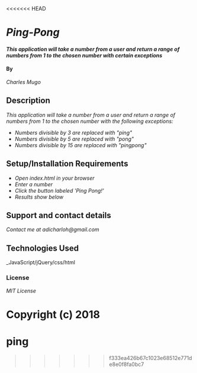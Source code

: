 <<<<<<< HEAD
# _Ping-Pong_

#### _This application will take a number from a user and return a range of numbers from 1 to the chosen number with certain exceptions_

#### By 

_Charles Mugo_

## Description

_This application will take a number from a user and return a range of numbers from 1 to the chosen number with the following exceptions:_

* _Numbers divisible by 3 are replaced with "ping"_
* _Numbers divisible by 5 are replaced with "pong"_
* _Numbers divisible by 15 are replaced with "pingpong"_

## Setup/Installation Requirements

* _Open index.html in your browser_
* _Enter a number_
* _Click the button labeled 'Ping Pong!'_
* _Results show below_

## Support and contact details

_Contact me  at adicharloh@gmail.com_

## Technologies Used

_JavaScript/jQuery/css/html

### License

*_MIT License_*

Copyright (c) 2018
=======
# ping
>>>>>>> f333ea426b67c1023e68512e771de8e0f8fa0bc7
